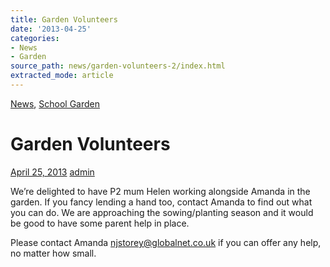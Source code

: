```yaml
---
title: Garden Volunteers
date: '2013-04-25'
categories:
- News
- Garden
source_path: news/garden-volunteers-2/index.html
extracted_mode: article
---
```

[News](category/news/), [School Garden](category/garden/)

# Garden Volunteers

[April 25, 2013](news/garden-volunteers-2/) [admin](author/admin/)

We’re delighted to have P2 mum Helen working alongside Amanda in the garden. If you fancy lending a hand too, contact Amanda to find out what you can do. We are approaching the sowing/planting season and it would be good to have some parent help in place.

Please contact Amanda [njstorey@globalnet.co.uk](mailto:njstorey@globalnet.co.uk) if you can offer any help, no matter how small.
